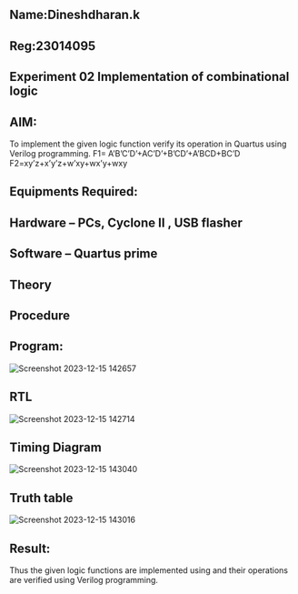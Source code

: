 ## Name:Dineshdharan.k
## Reg:23014095

## Experiment 02 Implementation of combinational logic
 
## AIM:
To implement the given logic function verify its operation in Quartus using Verilog programming.
 F1= A’B’C’D’+AC’D’+B’CD’+A’BCD+BC’D
F2=xy’z+x’y’z+w’xy+wx’y+wxy
 
 
 
## Equipments Required:
## Hardware – PCs, Cyclone II , USB flasher
## Software – Quartus prime


## Theory
## Procedure


## Program:

![Screenshot 2023-12-15 142657](https://github.com/dineshdharank/Experiment--02-Implementation-of-combinational-logic-/assets/145980096/c6ea2453-d191-4082-acc8-0d948fa1d94c)


## RTL

![Screenshot 2023-12-15 142714](https://github.com/dineshdharank/Experiment--02-Implementation-of-combinational-logic-/assets/145980096/3ee95b09-afc8-4a4f-a464-91f6882ab4ea)


## Timing Diagram

![Screenshot 2023-12-15 143040](https://github.com/dineshdharank/Experiment--02-Implementation-of-combinational-logic-/assets/145980096/9bab66c0-8c4e-49bc-afdd-2006900c41a6)



## Truth table

![Screenshot 2023-12-15 143016](https://github.com/dineshdharank/Experiment--02-Implementation-of-combinational-logic-/assets/145980096/62f96063-1fdb-48ca-8d1f-9d8a7e121699)

## Result:
Thus the given logic functions are implemented using  and their operations are verified using Verilog programming.
